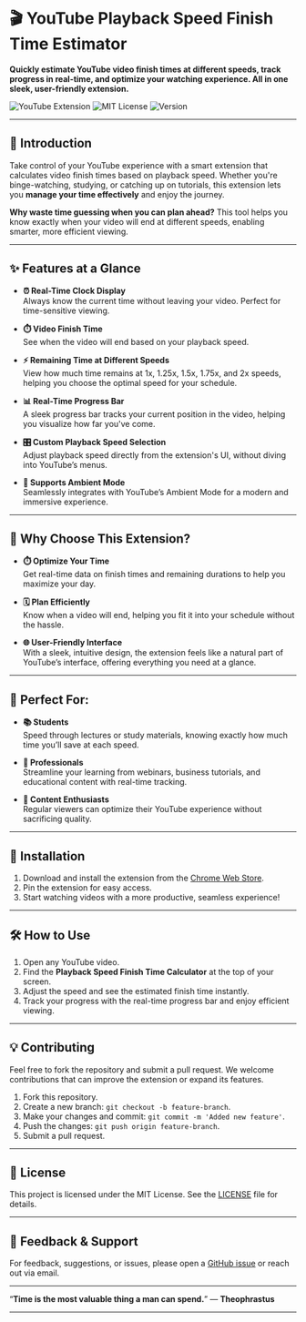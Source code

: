 # 🎬 YouTube Playback Speed Finish Time Estimator

**Quickly estimate YouTube video finish times at different speeds, track progress in real-time, and optimize your watching experience. All in one sleek, user-friendly extension.**

![YouTube Extension](https://img.shields.io/badge/YouTube-Extension-red?style=flat-square)
![MIT License](https://img.shields.io/github/license/CPT-Dawn/EXT-Playback-Speed-Finish-Time-Calculator-for-YouTube?style=flat-square)
![Version](https://img.shields.io/badge/version-1.0.1-brightgreen?style=flat-square)

---

## 🌟 Introduction

Take control of your YouTube experience with a smart extension that calculates video finish times based on playback speed. Whether you're binge-watching, studying, or catching up on tutorials, this extension lets you **manage your time effectively** and enjoy the journey.

**Why waste time guessing when you can plan ahead?** This tool helps you know exactly when your video will end at different speeds, enabling smarter, more efficient viewing.

---

## ✨ Features at a Glance

- **⏰ Real-Time Clock Display**  
  Always know the current time without leaving your video. Perfect for time-sensitive viewing.

- **⏱️ Video Finish Time**  
  See when the video will end based on your playback speed.

- **⚡ Remaining Time at Different Speeds**  
  View how much time remains at 1x, 1.25x, 1.5x, 1.75x, and 2x speeds, helping you choose the optimal speed for your schedule.

- **📊 Real-Time Progress Bar**  
  A sleek progress bar tracks your current position in the video, helping you visualize how far you've come.

- **🎛️ Custom Playback Speed Selection**  
  Adjust playback speed directly from the extension's UI, without diving into YouTube’s menus.

- **🎨 Supports Ambient Mode**  
  Seamlessly integrates with YouTube’s Ambient Mode for a modern and immersive experience.

---

## 🎯 Why Choose This Extension?

- **⏱️ Optimize Your Time**  
  Get real-time data on finish times and remaining durations to help you maximize your day.

- **🗓️ Plan Efficiently**  
  Know when a video will end, helping you fit it into your schedule without the hassle.

- **🌐 User-Friendly Interface**  
  With a sleek, intuitive design, the extension feels like a natural part of YouTube’s interface, offering everything you need at a glance.

---

## 👥 Perfect For:

- **📚 Students**  
  Speed through lectures or study materials, knowing exactly how much time you’ll save at each speed.

- **💼 Professionals**  
  Streamline your learning from webinars, business tutorials, and educational content with real-time tracking.

- **🎥 Content Enthusiasts**  
  Regular viewers can optimize their YouTube experience without sacrificing quality.

---

## 🚀 Installation

1. Download and install the extension from the [Chrome Web Store](#).
2. Pin the extension for easy access.
3. Start watching videos with a more productive, seamless experience!

---

## 🛠️ How to Use

1. Open any YouTube video.
2. Find the **Playback Speed Finish Time Calculator** at the top of your screen.
3. Adjust the speed and see the estimated finish time instantly.
4. Track your progress with the real-time progress bar and enjoy efficient viewing.

---

## 💡 Contributing

Feel free to fork the repository and submit a pull request. We welcome contributions that can improve the extension or expand its features.

1. Fork this repository.
2. Create a new branch: `git checkout -b feature-branch`.
3. Make your changes and commit: `git commit -m 'Added new feature'`.
4. Push the changes: `git push origin feature-branch`.
5. Submit a pull request.

---

## 📝 License

This project is licensed under the MIT License. See the [LICENSE](LICENSE) file for details.

---

## 💬 Feedback & Support

For feedback, suggestions, or issues, please open a [GitHub issue](https://github.com/your-username/your-repo-name/issues) or reach out via email.

---

“**Time is the most valuable thing a man can spend.**” — **Theophrastus**

---
